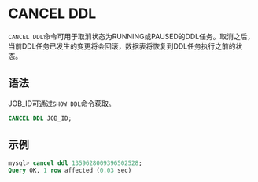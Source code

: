 CANCEL DDL 
===============================

`CANCEL DDL`命令可用于取消状态为RUNNING或PAUSED的DDL任务。取消之后，当前DDL任务已发生的变更将会回滚，数据表将恢复到DDL任务执行之前的状态。

语法 
-----------------------

JOB_ID可通过`SHOW DDL`命令获取。

```sql
CANCEL DDL JOB_ID;
```



示例 
-----------------------

```sql
mysql> cancel ddl 1359628009396502528;
Query OK, 1 row affected (0.03 sec)
```


